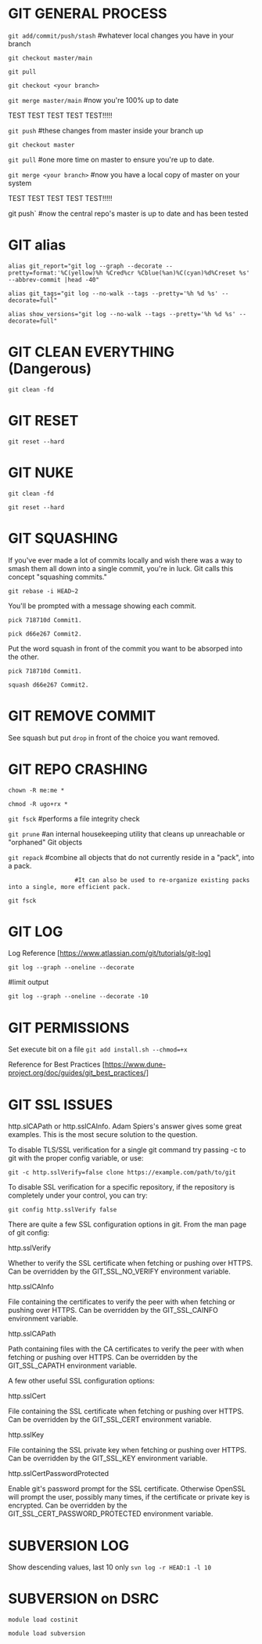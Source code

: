# GIT GENERAL PROCESS

`git add/commit/push/stash`   #whatever local changes you have in your branch

`git checkout master/main`

`git pull`

`git checkout <your branch>`

`git merge master/main`       #now you're 100% up to date

TEST TEST TEST TEST TEST!!!!!

`git push`                    #these changes from master inside your branch up

`git checkout master`

`git pull`                    #one more time on master to ensure you're up to date.

`git merge <your branch>`     #now you have a local copy of master on your system

TEST TEST TEST TEST TEST!!!!!

git push`                    #now the central repo's master is up to date and has been tested

# GIT alias

`alias git_report="git log --graph --decorate --pretty=format:'%C(yellow)%h %Cred%cr %Cblue(%an)%C(cyan)%d%Creset %s' --abbrev-commit |head -40"`

`alias git_tags="git log --no-walk --tags --pretty='%h %d %s' --decorate=full"`

`alias show_versions="git log --no-walk --tags --pretty='%h %d %s' --decorate=full"`

# GIT CLEAN EVERYTHING (Dangerous)

`git clean -fd`

# GIT RESET

`git reset --hard`

# GIT NUKE

`git clean -fd`

`git reset --hard`

# GIT SQUASHING

If you've ever made a lot of commits locally and wish there was a way to smash them all down into a single commit, you're in luck. Git calls this concept "squashing commits."

`git rebase -i HEAD~2`

You'll be prompted with a message showing each commit. 

`pick 718710d Commit1.`

`pick d66e267 Commit2.`

Put the word squash in front of the commit you want to be absorped into the other.

`pick 718710d Commit1.`

`squash d66e267 Commit2.`

# GIT REMOVE COMMIT

See squash but put `drop` in front of the choice you want removed.

# GIT REPO CRASHING

`chown -R me:me *`

`chmod -R ugo+rx *`

`git fsck`               #performs a file integrity check

`git prune`              #an internal housekeeping utility that cleans up unreachable or "orphaned" Git objects

`git repack`             #combine all objects that do not currently reside in a "pack", into a pack. 

                       #It can also be used to re-organize existing packs into a single, more efficient pack.

`git fsck`

# GIT LOG

Log Reference [https://www.atlassian.com/git/tutorials/git-log]

`git log --graph --oneline --decorate`

#limit output

`git log --graph --oneline --decorate -10`

# GIT PERMISSIONS

Set execute bit on a file `git add install.sh --chmod=+x`

Reference for Best Practices [https://www.dune-project.org/doc/guides/git_best_practices/]

# GIT SSL ISSUES

http.slCAPath or http.sslCAInfo. Adam Spiers's answer gives some great examples. This is the most secure solution to the question.

To disable TLS/SSL verification for a single git command try passing -c to git with the proper config variable, or use:

`git -c http.sslVerify=false clone https://example.com/path/to/git`

To disable SSL verification for a specific repository, if the repository is completely under your control, you can try:

`git config http.sslVerify false`

There are quite a few SSL configuration options in git. From the man page of git config:

http.sslVerify

Whether to verify the SSL certificate when fetching or pushing over HTTPS.  Can be overridden by the GIT_SSL_NO_VERIFY environment variable.

http.sslCAInfo

File containing the certificates to verify the peer with when fetching or pushing over HTTPS. Can be overridden by the GIT_SSL_CAINFO environment variable.

http.sslCAPath

Path containing files with the CA certificates to verify the peer with when fetching or pushing over HTTPS.  Can be overridden by the GIT_SSL_CAPATH environment variable.

A few other useful SSL configuration options:

http.sslCert

File containing the SSL certificate when fetching or pushing over HTTPS.  Can be overridden by the GIT_SSL_CERT environment variable.

http.sslKey

File containing the SSL private key when fetching or pushing over HTTPS.  Can be overridden by the GIT_SSL_KEY environment variable.

http.sslCertPasswordProtected

Enable git's password prompt for the SSL certificate. Otherwise OpenSSL will prompt the user, possibly many times, if the certificate or private key is encrypted.  Can be overridden by the GIT_SSL_CERT_PASSWORD_PROTECTED environment variable.

# SUBVERSION LOG
Show descending values, last 10 only `svn log -r HEAD:1 -l 10`

# SUBVERSION on DSRC

`module load costinit`

`module load subversion`
